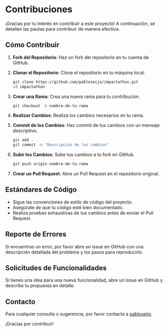 # Contribuciones

¡Gracias por tu interés en contribuir a este proyecto! A continuación, se detallan las pautas para contribuir de manera efectiva.

## Cómo Contribuir

1. **Fork del Repositorio**: Haz un fork del repositorio en tu cuenta de GitHub.

2. **Clonar el Repositorio**: Clona el repositorio en tu máquina local.
    ```sh
    git clone https://github.com/pabloseijo/impactathon.git
    cd impactathon
    ```

3. **Crear una Rama**: Crea una nueva rama para tu contribución.
    ```sh
    git checkout -b nombre-de-tu-rama
    ```

4. **Realizar Cambios**: Realiza los cambios necesarios en tu rama.

5. **Commit de los Cambios**: Haz commit de tus cambios con un mensaje descriptivo.
    ```sh
    git add .
    git commit -m "Descripción de los cambios"
    ```

6. **Subir los Cambios**: Sube tus cambios a tu fork en GitHub.
    ```sh
    git push origin nombre-de-tu-rama
    ```

7. **Crear un Pull Request**: Abre un Pull Request en el repositorio original.

## Estándares de Código

- Sigue las convenciones de estilo de código del proyecto.
- Asegúrate de que tu código esté bien documentado.
- Realiza pruebas exhaustivas de tus cambios antes de enviar el Pull Request.

## Reporte de Errores

Si encuentras un error, por favor abre un issue en GitHub con una descripción detallada del problema y los pasos para reproducirlo.

## Solicitudes de Funcionalidades

Si tienes una idea para una nueva funcionalidad, abre un issue en GitHub y describe tu propuesta en detalle.

## Contacto

Para cualquier consulta o sugerencia, por favor contacta a [pabloseijo](https://github.com/pabloseijo).

¡Gracias por contribuir!